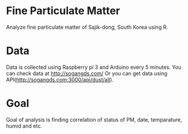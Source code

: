 # Fine Particulate Matter
Analyze fine particulate matter of Sajik-dong, South Korea using R.

# Data
Data is collected using Raspberry pi 3 and Arduino every 5 minutes.
You can check data at http://sogangds.com/
Or you can get data using API(http://sogangds.com:3000/api/dust/all).

# Goal
Goal of analysis is finding correlation of status of PM, date, temparature, humid and etc.
